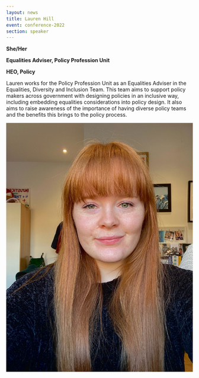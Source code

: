 ```yaml
---
layout: news
title: Lauren Hill
event: conference-2022
section: speaker
---
```

**She/Her**

**Equalities Adviser, Policy Profession Unit**

**HEO, Policy**

Lauren works for the Policy Profession Unit as an Equalities Adviser in the Equalities, Diversity and Inclusion Team. This team aims to support policy makers across government with designing policies in an inclusive way, including embedding equalities considerations into policy design. It also aims to raise awareness of the importance of having diverse policy teams and the benefits this brings to the policy process.

![](/assets/images/uploads/lauren_hill.jpg)